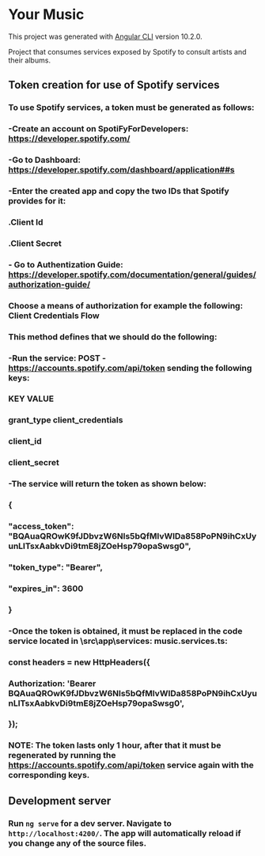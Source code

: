 # Your Music

This project was generated with [Angular CLI](https://github.com/angular/angular-cli) version 10.2.0.

Project that consumes services exposed by Spotify to consult artists and their albums.


## Token creation for use of Spotify services

### To use Spotify services, a token must be generated as follows:
###	-Create an account on SpotiFyForDevelopers: https://developer.spotify.com/
###	-Go to Dashboard: https://developer.spotify.com/dashboard/application##s
###	-Enter the created app and copy the two IDs that Spotify provides for it: 
###		.Client Id
###		.Client Secret
###	- Go to Authentization Guide: https://developer.spotify.com/documentation/general/guides/authorization-guide/
###	     Choose a means of authorization for example the following: Client Credentials Flow
###		 This method defines that we should do the following:
###			-Run the service: POST - https://accounts.spotify.com/api/token sending the following keys:
###					KEY             VALUE
###					grant_type		client_credentials
###					client_id		<client Id de la app>
###					client_secret	<client Secret de la app>
###			-The service will return the token as shown below:
###			{
###				"access_token": "BQAuaQROwK9fJDbvzW6Nls5bQfMlvWIDa858PoPN9ihCxUyunLITsxAabkvDi9tmE8jZOeHsp79opaSwsg0",
###				"token_type": "Bearer",
###				"expires_in": 3600
###			}
###	-Once the token is obtained, it must be replaced in the code service located in \src\app\services: music.services.ts:
###		    const headers = new HttpHeaders({
###				Authorization: 'Bearer BQAuaQROwK9fJDbvzW6Nls5bQfMlvWIDa858PoPN9ihCxUyunLITsxAabkvDi9tmE8jZOeHsp79opaSwsg0',
###			});
###	NOTE: The token lasts only 1 hour, after that it must be regenerated by running the https://accounts.spotify.com/api/token service again with the corresponding keys.
	
	
## Development server

### Run `ng serve` for a dev server. Navigate to `http://localhost:4200/`. The app will automatically reload if you change any of the source files.
	

